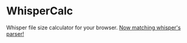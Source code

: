 # WhisperCalc

Whisper file size calculator for your browser.
[Now matching whisper's parser!](http://Zen-Slug.github.io/whisper-calculator/)




